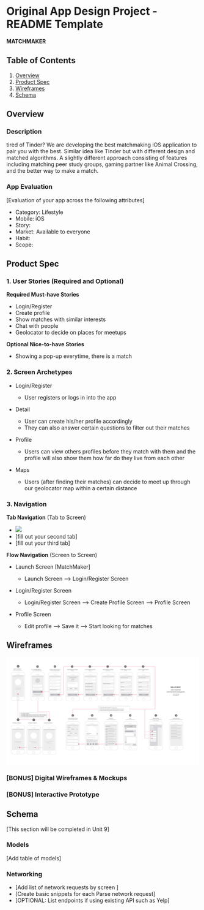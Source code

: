 Original App Design Project - README Template
===

**MATCHMAKER**

## Table of Contents
1. [Overview](#Overview)
1. [Product Spec](#Product-Spec)
1. [Wireframes](#Wireframes)
2. [Schema](#Schema)

## Overview
### Description

tired of Tinder? We are developing the best matchmaking iOS application to pair you with the best. Similar idea like Tinder but with different design and matched algorithms. A slightly different approach consisting of features including matching peer study groups, gaming partner like Animal Crossing, and the better way to make a match. 

### App Evaluation
[Evaluation of your app across the following attributes]
- Category: Lifestyle
- Mobile: iOS
- Story: 
- Market: Available to everyone
- Habit: 
- Scope: 

## Product Spec

### 1. User Stories (Required and Optional)

**Required Must-have Stories**

* Login/Register
* Create profile
* Show matches with similar interests
* Chat with people
* Geolocator to decide on places for meetups

**Optional Nice-to-have Stories**

* Showing a pop-up everytime, there is a match  

### 2. Screen Archetypes

* Login/Register
   * User registers or logs in into the app
   
* Detail
   * User can create his/her profile accordingly
   * They can also answer certain questions to filter out their matches
   
* Profile
  * Users can view others profiles before they match with them and the profile will also show them how far do they live from each other

* Maps
  * Users (after finding their matches) can decide to meet up through our geolocator map within a certain distance
  
### 3. Navigation

**Tab Navigation** (Tab to Screen)

* <img src="https://i.imgur.com/nevXhFo.png" width=600>
* [fill out your second tab]
* [fill out your third tab]

**Flow Navigation** (Screen to Screen)

* Launch Screen [MatchMaker]
   * Launch Screen --> Login/Register Screen
   
* Login/Register Screen
   * Login/Register Screen --> Create Profile Screen --> Profile Screen
   
* Profile Screen
  * Edit profile --> Save it --> Start looking for matches
  
## Wireframes
<img src="https://github.com/haoliang3076/CodePath_Group_Project/blob/main/AppWF.jpg" width=600>

### [BONUS] Digital Wireframes & Mockups

### [BONUS] Interactive Prototype

## Schema 
[This section will be completed in Unit 9]
### Models
[Add table of models]
### Networking
- [Add list of network requests by screen ]
- [Create basic snippets for each Parse network request]
- [OPTIONAL: List endpoints if using existing API such as Yelp]
